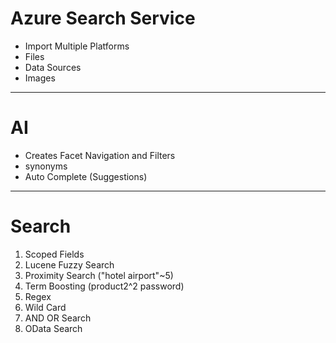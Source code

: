 # Azure Search Service

* Import Multiple Platforms
* Files
* Data Sources
* Images


---

# AI
* Creates Facet Navigation and Filters
* synonyms
* Auto Complete (Suggestions)

---


# Search
1. Scoped Fields
1. Lucene Fuzzy Search 
1. Proximity Search ("hotel airport"~5)
1. Term Boosting (product2^2 password)
1. Regex
1. Wild Card
1. AND OR Search
1. OData Search

